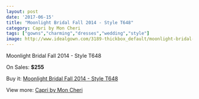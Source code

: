 ```yaml
---
layout: post
date: '2017-06-15'
title: "Moonlight Bridal Fall 2014 - Style T648"
category: Capri by Mon Cheri
tags: ["gowns","charming","dresses","wedding","style"]
image: http://www.idealgown.com/3189-thickbox_default/moonlight-bridal-fall-2014-style-t648.jpg
---
```

Moonlight Bridal Fall 2014 - Style T648

On Sales: **$255**
<a href="https://www.idealgown.com/en/capri-by-mon-cheri/1526-moonlight-bridal-fall-2014-style-t648.html"><amp-img layout="responsive" width="600" height="600" src="//www.idealgown.com/3189-thickbox_default/moonlight-bridal-fall-2014-style-t648.jpg" alt="Moonlight Bridal Fall 2014 - Style T648 0" /></a>
<a href="https://www.idealgown.com/en/capri-by-mon-cheri/1526-moonlight-bridal-fall-2014-style-t648.html"><amp-img layout="responsive" width="600" height="600" src="//www.idealgown.com/3190-thickbox_default/moonlight-bridal-fall-2014-style-t648.jpg" alt="Moonlight Bridal Fall 2014 - Style T648 1" /></a>

Buy it: [Moonlight Bridal Fall 2014 - Style T648](https://www.idealgown.com/en/capri-by-mon-cheri/1526-moonlight-bridal-fall-2014-style-t648.html "Moonlight Bridal Fall 2014 - Style T648")

View more: [Capri by Mon Cheri](https://www.idealgown.com/en/24-capri-by-mon-cheri "Capri by Mon Cheri")
